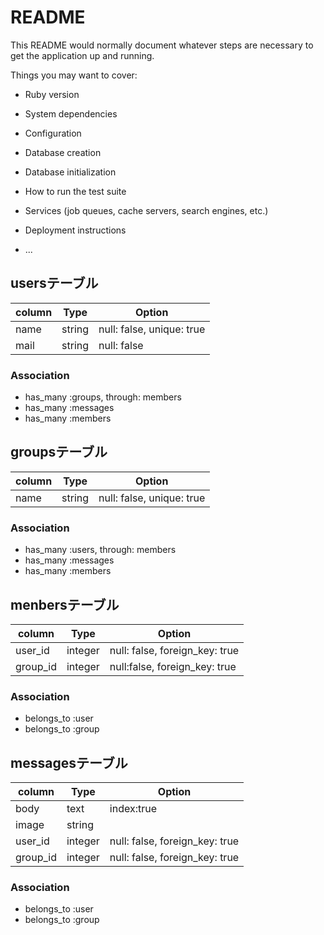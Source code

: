 # README

This README would normally document whatever steps are necessary to get the
application up and running.

Things you may want to cover:

* Ruby version

* System dependencies

* Configuration

* Database creation

* Database initialization

* How to run the test suite

* Services (job queues, cache servers, search engines, etc.)

* Deployment instructions

* ...

## usersテーブル

|column|Type|Option|
|------|----|------|
|name|string|null: false, unique: true|
|mail|string|null: false|

### Association
- has_many :groups, through: members
- has_many :messages
- has_many :members


## groupsテーブル

|column|Type|Option|
|------|----|------|
|name|string|null: false, unique: true|

### Association
- has_many :users, through: members
- has_many :messages
- has_many :members


## menbersテーブル

|column|Type|Option|
|------|----|------|
|user_id|integer|null: false, foreign_key: true|
|group_id|integer|null:false, foreign_key: true|

### Association
- belongs_to :user
- belongs_to :group


## messagesテーブル

|column|Type|Option|
|------|----|------|
|body|text|index:true|
|image|string|
|user_id|integer|null: false, foreign_key: true|
|group_id|integer|null: false, foreign_key: true|

### Association
- belongs_to :user
- belongs_to :group


